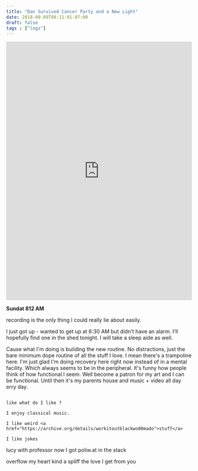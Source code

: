 ```yaml
---
title: "Dan Survived Cancer Party and a New Light"
date: 2018-09-09T08:11:01-07:00
draft: false
tags : ["logs"]
---
```


<iframe width="100%" height="700" scrolling="no" frameborder="no" allow="autoplay" src="https://w.soundcloud.com/player/?url=https%3A//api.soundcloud.com/tracks/503374743%3Fsecret_token%3Ds-yHxA4&color=%23222222&auto_play=false&hide_related=false&show_comments=true&show_user=true&show_reposts=false&show_teaser=true&visual=true"></iframe>

**Sundat 812 AM**

recording is the only thing I could really lie about easily.

I just got up - wanted to get up at 6:30 AM but didn't have an alarm. I'll hopefully find one in the shed tonight. I will take a sleep aide as well.


Cause what I'm doing is building the new routine. No distractions, just the bare minimum dope routine of all the stuff I love. I mean there's a trampoline here. I'm just glad I'm doing recovery here right now instead of in a mental facility. Which always seems to be in the peripheral. It's funny how people think of how functional I seem. Well become a patron for my art and I can be functional. Until then it's my parents house and music + video all day erry day.


```

like what do I like ?

I enjoy classical music.

I like weird <a href="https://archive.org/details/workitoutblackwo00mado">stuff</a>

I like jokes

```


lucy with professor
now I got poliw.at
in the stack

overflow my heart kind a spliff
the love I get from you
